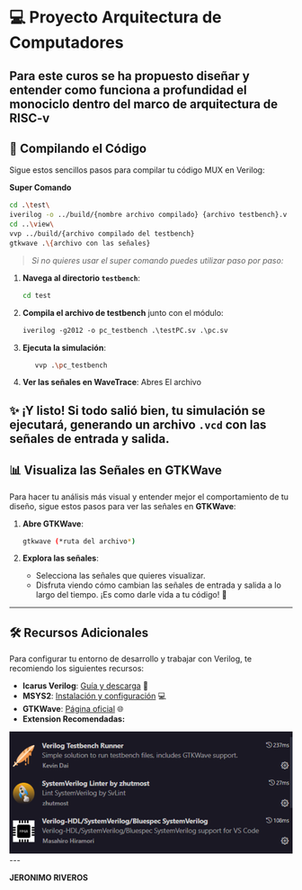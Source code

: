 
# 💻 Proyecto Arquitectura de Computadores

Para este curos se ha propuesto diseñar y entender como funciona a profundidad el monociclo dentro del marco de arquitectura de RISC-v
---

## 🚀 Compilando el Código

Sigue estos sencillos pasos para compilar tu código MUX en Verilog:

 **Super Comando**
```bash
cd .\test\
iverilog -o ../build/{nombre archivo compilado} {archivo testbench}.v ../components/{archivo creador de entidad}
cd ..\view\
vvp ../build/{archivo compilado del testbench}
gtkwave .\{archivo con las señales}
   ```

> *Si no quieres usar el super comando puedes utilizar paso por paso:*

1. **Navega al directorio `testbench`**:
   ```bash
   cd test
   ```

2. **Compila el archivo de testbench**  junto con el módulo:
   ```systemVerilog
   iverilog -g2012 -o pc_testbench .\testPC.sv .\pc.sv
   ```

3. **Ejecuta la simulación**:
   ```bash
      vvp .\pc_testbench
   ```

4. **Ver las señales en WaveTrace**:
   Abres El archivo

✨ **¡Y listo!** Si todo salió bien, tu simulación se ejecutará, generando un archivo `.vcd` con las señales de entrada y salida.
---

## 📊 Visualiza las Señales en GTKWave

Para hacer tu análisis más visual y entender mejor el comportamiento de tu diseño, sigue estos pasos para ver las señales en **GTKWave**:

1. **Abre GTKWave**:
   ```bash
   gtkwave (*ruta del archivo*)
   ```

2. **Explora las señales**:
   - Selecciona las señales que quieres visualizar.
   - Disfruta viendo cómo cambian las señales de entrada y salida a lo largo del tiempo. ¡Es como darle vida a tu código! 🎉

---

## 🛠️ Recursos Adicionales

Para configurar tu entorno de desarrollo y trabajar con Verilog, te recomiendo los siguientes recursos:

- **Icarus Verilog**: [Guía y descarga](https://bleyer.org/icarus/) 📘
- **MSYS2**: [Instalación y configuración](https://www.msys2.org/) 💻
- **GTKWave**: [Página oficial](https://gtkwave.sourceforge.net/) 🌐
- **Extension Recomendadas:**
<img src="./assets/Extensions.png">
---


**JERONIMO RIVEROS**
